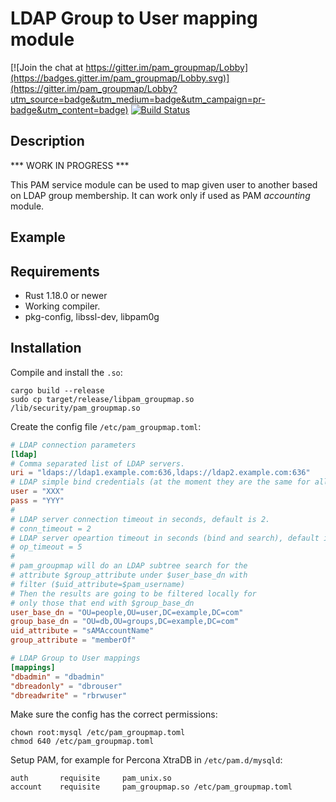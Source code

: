 # LDAP Group to User mapping module

[![Join the chat at https://gitter.im/pam_groupmap/Lobby](https://badges.gitter.im/pam_groupmap/Lobby.svg)](https://gitter.im/pam_groupmap/Lobby?utm_source=badge&utm_medium=badge&utm_campaign=pr-badge&utm_content=badge)
[![Build Status](https://travis-ci.org/ndenev/pam_groupmap.svg?branch=master)](https://travis-ci.org/ndenev/pam_groupmap)

## Description

*** WORK IN PROGRESS ***

This PAM service module can be used to map given user to another based
on LDAP group membership.
It can work only if used as PAM *accounting* module.

## Example

## Requirements

* Rust 1.18.0 or newer
* Working compiler.
* pkg-config, libssl-dev, libpam0g

## Installation

Compile and install the `.so`:

```shell
cargo build --release
sudo cp target/release/libpam_groupmap.so /lib/security/pam_groupmap.so
```

Create the config file `/etc/pam_groupmap.toml`:

```toml
# LDAP connection parameters
[ldap]
# Comma separated list of LDAP servers.
uri = "ldaps://ldap1.example.com:636,ldaps://ldap2.example.com:636"
# LDAP simple bind credentials (at the moment they are the same for all servers)
user = "XXX"
pass = "YYY"
#
# LDAP server connection timeout in seconds, default is 2.
# conn_timeout = 2
# LDAP server opeartion timeout in seconds (bind and search), default is 5.
# op_timeout = 5
#
# pam_groupmap will do an LDAP subtree search for the
# attribute $group_attribute under $user_base_dn with
# filter ($uid_attribute=$pam_username)
# Then the results are going to be filtered locally for
# only those that end with $group_base_dn
user_base_dn = "OU=people,OU=user,DC=example,DC=com"
group_base_dn = "OU=db,OU=groups,DC=example,DC=com"
uid_attribute = "sAMAccountName"
group_attribute = "memberOf"

# LDAP Group to User mappings
[mappings]
"dbadmin" = "dbadmin"
"dbreadonly" = "dbrouser"
"dbreadwrite" = "rbrwuser"
```

Make sure the config has the correct permissions:

```shell
chown root:mysql /etc/pam_groupmap.toml
chmod 640 /etc/pam_groupmap.toml
```

Setup PAM, for example for Percona XtraDB in `/etc/pam.d/mysqld`:

```pam
auth       requisite     pam_unix.so
account    requisite     pam_groupmap.so /etc/pam_groupmap.toml
```
